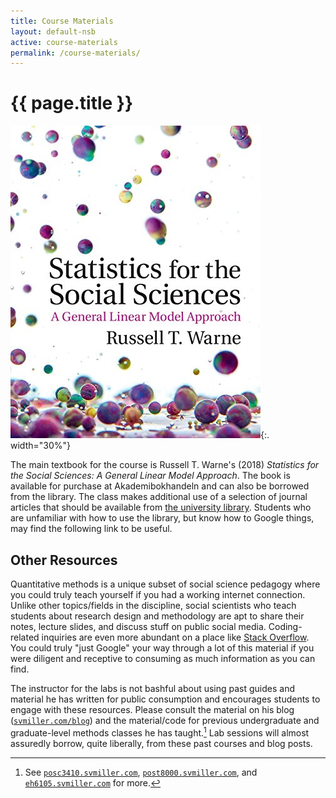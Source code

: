 ```yaml
---
title: Course Materials
layout: default-nsb
active: course-materials
permalink: /course-materials/
---
```


# {{ page.title }}

![Statistics for the Social Sciences: A General Linear Model Approach](/images/warne2018sss.jpg){:. width="30%"}


The main textbook for the course is Russell T. Warne's (2018) *Statistics for the Social Sciences: A General Linear Model Approach*. The book is available for purchase at Akademibokhandeln and can also be borrowed from the library. The class makes additional use of a selection of journal articles that should be available from [the university library](https://www.su.se/stockholm-university-library/). Students who are unfamiliar with how to use the library, but know how to Google things, may find the following link to be useful.


## Other Resources

Quantitative methods is a unique subset of social science pedagogy where you could truly teach yourself if you had a working internet connection. Unlike other topics/fields in the discipline, social scientists who teach students about research design and methodology are apt to share their notes, lecture slides, and discuss stuff on public social media. Coding-related inquiries are even more abundant on a place like [Stack Overflow](https://stackoverflow.com/). You could truly "just Google" your way through a lot of this material if you were diligent and receptive to consuming as much information as you can find.

The instructor for the labs is not bashful about using past guides and material he has written for public consumption and encourages students to engage with these resources. Please consult the material on his blog ([`svmiller.com/blog`](http://svmiller.com/blog)) and the material/code for previous undergraduate and graduate-level methods classes he has taught.[^links] Lab sessions will almost assuredly borrow, quite liberally, from these past courses and blog posts.

[^links]: See [`posc3410.svmiller.com`](http://posc3410.svmiller.com), [`post8000.svmiller.com`](http://post8000.svmiller.com), and  [`eh6105.svmiller.com`](http://eh6105.svmiller.com) for more.

<!-- Content is written in [Markdown](https://learnxinyminutes.com/docs/markdown/).
Plain text format allows you to focus on your **content**. -->


